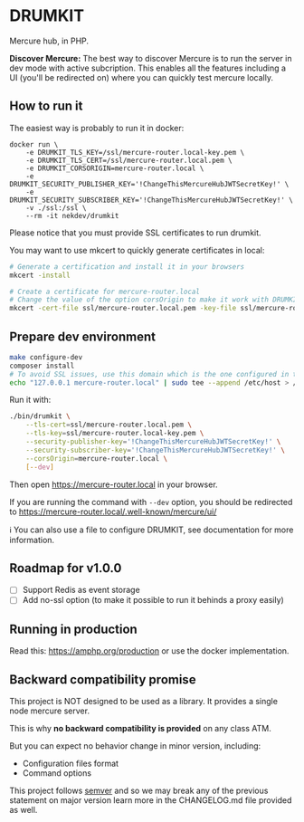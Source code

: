 DRUMKIT
=======

Mercure hub, in PHP.

**Discover Mercure:** The best way to discover Mercure is to run the server in dev mode with active subcription. This
enables all the features including a UI (you'll be redirected on) where you can quickly test mercure locally.

How to run it
-------------

The easiest way is probably to run it in docker:

```
docker run \
    -e DRUMKIT_TLS_KEY=/ssl/mercure-router.local-key.pem \
    -e DRUMKIT_TLS_CERT=/ssl/mercure-router.local.pem \
    -e DRUMKIT_CORSORIGIN=mercure-router.local \
    -e DRUMKIT_SECURITY_PUBLISHER_KEY='!ChangeThisMercureHubJWTSecretKey!' \
    -e DRUMKIT_SECURITY_SUBSCRIBER_KEY='!ChangeThisMercureHubJWTSecretKey!' \
    -v ./ssl:/ssl \
    --rm -it nekdev/drumkit
```

Please notice that you must provide SSL certificates to run drumkit.

You may want to use mkcert to quickly generate certificates in local:

```bash
# Generate a certification and install it in your browsers
mkcert -install

# Create a certificate for mercure-router.local
# Change the value of the option corsOrigin to make it work with DRUMKIT
mkcert -cert-file ssl/mercure-router.local.pem -key-file ssl/mercure-router.local-key.pem "mercure-router.local"
```

Prepare dev environment
-----------------------

```bash
make configure-dev
composer install
# To avoid SSL issues, use this domain which is the one configured in the makefile
echo "127.0.0.1	mercure-router.local" | sudo tee --append /etc/host > /dev/null
```

Run it with:

```bash
./bin/drumkit \
    --tls-cert=ssl/mercure-router.local.pem \
    --tls-key=ssl/mercure-router.local-key.pem \
    --security-publisher-key='!ChangeThisMercureHubJWTSecretKey!' \
    --security-subscriber-key='!ChangeThisMercureHubJWTSecretKey!' \
    --corsOrigin=mercure-router.local \
    [--dev]
```

Then open https://mercure-router.local in your browser.

If you are running the command with `--dev` option, you should be redirected to
https://mercure-router.local/.well-known/mercure/ui/

:information_source: You can also use a file to configure DRUMKIT, see documentation for more information.

Roadmap for v1.0.0
------------------

- [ ] Support Redis as event storage
- [ ] Add no-ssl option (to make it possible to run it behinds a proxy easily)

Running in production
---------------------

Read this: https://amphp.org/production or use the docker implementation.

Backward compatibility promise
------------------------------

This project is NOT designed to be used as a library. It provides a single node mercure server.

This is why **no backward compatibility is provided** on any class ATM.

But you can expect no behavior change in minor version, including:
- Configuration files format
- Command options

This project follows [semver](https://semver.org/) and so we may break any of the previous statement on major version
learn more in the CHANGELOG.md file provided as well.
